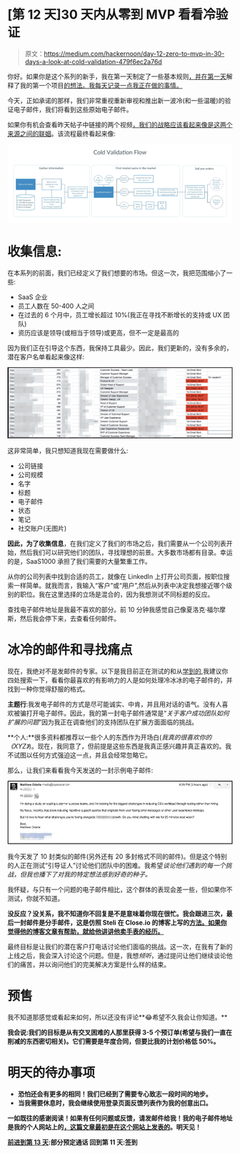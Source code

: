# [第 12 天]30 天内从零到 MVP 看看冷验证

> 原文：<https://medium.com/hackernoon/day-12-zero-to-mvp-in-30-days-a-look-at-cold-validation-479f6ec2a76d>

你好。如果你是这个系列的新手，我在第一天制定了一些基本规则[，并在第一天](https://hackernoon.com/day-0-zero-to-mvp-in-30-days-31c83db6aadf)解释了我的第一个项目[的想法。我每天记录一点我正在做的事情。](https://hackernoon.com/day-1-zero-to-mvp-in-30-days-idea-number-1-18536868e282)

今天，正如承诺的那样，我们非常重视重新审视和推出新一波冷(和一些温暖)的验证电子邮件，我们将看到这些原始电子邮件。

如果你有机会查看昨天帖子中链接的两个视频[，我们的战略应该看起来像是这两个来源之间的](https://hackernoon.com/day-11-zero-to-mvp-in-30-days-checking-in-31c6858e47b7)[联姻](https://hackernoon.com/tagged/marriage)。该流程最终看起来像:

![](img/b35e42f719442bf87a3a73711eb5a22c.png)

# 收集信息:

在本系列的前面，我们已经定义了我们想要的市场。但这一次，我把范围缩小了一些:

*   SaaS 企业
*   员工人数在 50-400 人之间
*   在过去的 6 个月中，员工增长超过 10%(我正在寻找不断增长的支持或 UX 团队)
*   资历应该是领导(或相当于领导)或更高，但不一定是最高的

因为我们正在引导这个东西，我保持工具最少。因此，我们更新的，没有多余的，潜在客户名单看起来像这样:

![](img/52bd4b494f3bd5b838403abffab3a7a9.png)

这非常简单，我只想知道我现在需要做什么:

*   公司链接
*   公司规模
*   名字
*   标题
*   电子邮件
*   状态
*   笔记
*   社交账户(无图片)

**因此，为了收集信息**，在我们定义了我们的市场之后，我们需要从一个公司列表开始，然后我们可以研究他们的团队，寻找理想的前景。大多数市场都有目录。幸运的是，SaaS1000 承担了我们需要的大量繁重工作。

从你的公司列表中找到合适的员工，就像在 LinkedIn 上打开公司页面，按职位搜索一样简单。就我而言，我输入“客户”或“用户”,然后从列表中决定我想接近哪个级别的职位。我在这里选择的立场是混合的，因为我想测试不同标题的反应。

查找电子邮件地址是我最不喜欢的部分。前 10 分钟我感觉自己像夏洛克·福尔摩斯，然后我会停下来，去查看任何邮件。

# 冰冷的邮件和寻找痛点

现在，我绝对不是发邮件的专家。以下是我目前正在测试的和从[学到的](https://hackernoon.com/tagged/learning),我建议你四处搜索一下，看看你最喜欢的有影响力的人是如何处理冷冰冰的电子邮件的，并找到一种你觉得舒服的格式。

**主题行**:我发电子邮件的方式是尽可能诚实、中肯，并且用对话的语气。没有人喜欢被骗打开电子邮件。因此，我的第一封电子邮件通常是“*关于客户成功团队如何扩展的问题*”因为我正在调查他们的支持团队在扩展方面面临的挑战。

**个人:**很多资料都推荐以一些个人的东西作为开场白(*我真的很喜欢你的《XYZ》*)。现在，我同意了，但前提是这些东西是我真正感兴趣并真正喜欢的。我不试图以任何方式强迫这一点，并且会经常忽略它。

那么，让我们来看看我今天发送的一封示例电子邮件:

![](img/ba5fe130914e38a11ee3f5cb6b55d19e.png)

我今天发了 10 封类似的邮件(另外还有 20 多封格式不同的邮件)。但是这个特别的人正在测试“引导证人”讨论他们团队中的困难。我希望*谈论他们遇到的每一个挑战，但我也播下了对我的特定想法感到好奇的种子。*

我怀疑，与只有一个问题的电子邮件相比，这个群体的表现会差一些，但如果你不测试，你就不知道。

**没反应？没关系，我不知道你不回复是不是意味着你现在很忙。我会跟进三次，最后一封邮件是分手邮件，这是仿照 Steli 在 Close.io 的博客上写的[方法。如果你觉得他的博客文章有帮助，就给他讲讲他卖手表的经历。](http://blog.close.io/cold-email-follow-up-plan)**

最终目标是让我们的潜在客户打电话讨论他们面临的挑战。这一次，在我有了新的上线之后，我会深入讨论这个问题。但是，我想*倾听*，通过提问让他们继续谈论他们的痛苦，并以询问他们的完美解决方案是什么样的结束。

# 预售

我不知道那感觉或看起来如何，所以还没有评论**😂希望不久我会让你知道。**

**我会说:我们的目标是从有交叉困难的人那里获得 3-5 个预订单(希望与我们一直在削减的东西密切相关)。它们需要是年度合同，但要比我的计划价格低 50%。**

# **明天的待办事项**

*   **恐怕还会有更多的相同！我们已经到了需要专心致志一段时间的地步。**
*   **当我需要休息时，我会继续使用登录页面反馈列表作为我的创意出口。**

**一如既往的感谢阅读！如果有任何问题或反馈，请发邮件给我！我的电子邮件地址是我的个人网站上的[，这篇文章最初是在这个网站上发表的](http://matthewodette.com/day-12-zero-to-mvp-in-30-days)。明天见！**

**[前进到第 13 天](/@modette/day-13-zero-to-mvp-in-30-days-some-calls-scheduled-4e06b34ebc16):部分预定通话
回到第 11 天:签到**